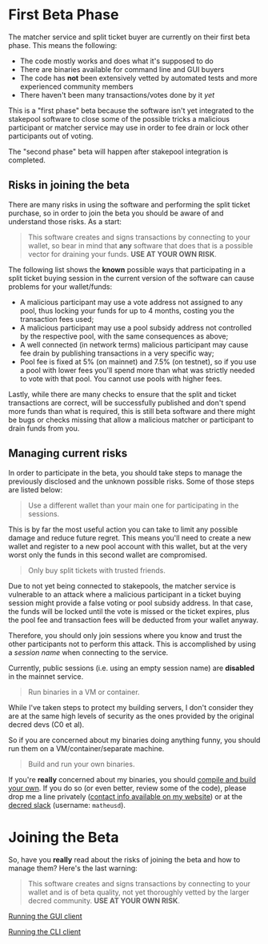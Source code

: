 # First Beta Phase

The matcher service and split ticket buyer are currently on their first beta phase. This means the following:

- The code mostly works and does what it's supposed to do
- There are binaries available for command line and GUI buyers
- The code has **not** been extensively vetted by automated tests and more experienced community members
- There haven't been many transactions/votes done by it *yet*

This is a "first phase" beta because the software isn't yet integrated to the stakepool software to close some of the possible tricks a malicious participant or matcher service may use in order to fee drain or lock other participants out of voting.

The "second phase" beta will happen after stakepool integration is completed.

## Risks in joining the beta

There are many risks in using the software and performing the split ticket purchase, so in order to join the beta you should be aware of and understand those risks. As a start:

> This software creates and signs transactions by connecting to your wallet, so bear in mind that **any** software that does that is a possible vector for draining your funds. **USE AT YOUR OWN RISK**.

The following list shows the **known** possible ways that participating in a split ticket buying session in the current version of the software can cause problems for your wallet/funds:

- A malicious participant may use a vote address not assigned to any pool, thus locking your funds for up to 4 months, costing you the transaction fees used;
- A malicious participant may use a pool subsidy address not controlled by the respective pool, with the same consequences as above;
- A well connected (in network terms) malicious participant may cause fee drain by publishing transactions in a very specific way;
- Pool fee is fixed at 5% (on mainnet) and 7.5% (on testnet), so if you use a pool with lower fees you'll spend more than what was strictly needed to vote with that pool. You cannot use pools with higher fees.

Lastly, while there are many checks to ensure that the split and ticket transactions are correct, will be successfully published and don't spend more funds than what is required, this is still beta software and there might be bugs or checks missing that allow a malicious matcher or participant to drain funds from you.

## Managing current risks

In order to participate in the beta, you should take steps to manage the previously disclosed and the unknown possible risks. Some of those steps are listed below:

> Use a different wallet than your main one for participating in the sessions.

This is by far the most useful action you can take to limit any possible damage and reduce future regret. This means you'll need to create a new wallet and register to a new pool account with this wallet, but at the very worst only the funds in this second wallet are compromised.

> Only buy split tickets with trusted friends.

Due to not yet being connected to stakepools, the matcher service is vulnerable to an attack where a malicious participant in a ticket buying session might provide a false voting or pool subsidy address. In that case, the funds will be locked until the vote is missed or the ticket expires, plus the pool fee and transaction fees will be deducted from your wallet anyway.

Therefore, you should only join sessions where you know and trust the other participants not to perform this attack. This is accomplished by using a *session name* when connecting to the service.

Currently, public sessions (i.e. using an empty session name) are **disabled** in the mainnet service.

> Run binaries in a VM or container.

While I've taken steps to protect my building servers, I don't consider they are at the same high levels of security as the ones provided by the original decred devs (C0 et al).

So if you are concerned about my binaries doing anything funny, you should run them on a VM/container/separate machine.

> Build and run your own binaries.

If you're **really** concerned about my binaries, you should [compile and build your own](building.md). If you do so (or even better, review some of the code), please drop me a line privately ([contact info available on my website](https://matheusd.com)) or at the [decred slack](https://slack.decred.org) (username: `matheusd`).

# Joining the Beta

So, have you **really** read about the risks of joining the beta and how to manage them? Here's the last warning:

> This software creates and signs transactions by connecting to your wallet and is of beta quality, not yet thoroughly vetted by the larger decred community. **USE AT YOUR OWN RISK**.

[Running the GUI client](client-gui.md)

[Running the CLI client](client-cli.md)
